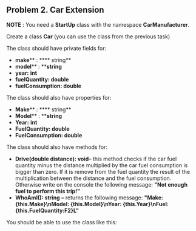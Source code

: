 ## Problem 2. Car Extension

**NOTE** : You need a **StartUp** class with the namespace **CarManufacturer**.

Create a class **Car** (you can use the class from the previous task)

The class should have private fields for:

- **make**** : **** string**
- **model**** : ****string**
- **year:**  **int**
- **fuelQuantity: double**
- **fuelConsumption: double**

The class should also have properties for:

- **Make**** : **** string**
- **Model**** : ****string**
- **Year:**  **int**
- **FuelQuantity: double**
- **FuelConsumption: double**

The class should also have methods for:

- **Drive(double distance): void**– this method checks if the car fuel quantity minus the distance multiplied by the car fuel consumption is bigger than zero. If it is remove from the fuel quantity the result of the multiplication between the distance and the fuel consumption. Otherwise write on the console the following message: **&quot;Not enough fuel to perform this trip!&quot;**
- **WhoAmI(): string**  **–** returns the following message: **&quot;Make: {this.Make}\nModel: {this.Model}\nYear: {this.Year}\nFuel: {this.FuelQuantity:F2}L&quot;**

You should be able to use the class like this:

